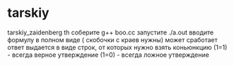# tarskiy
tarskiy_zaidenberg th
соберите g++ boo.cc
запустите ./a.out
вводите формулу в полном виде ( скобочки  с краев нужны)
может сработает
ответ выдается в виде строк, от которых нужно взять коньюнкцию
(1=1) - всегда верное утверждение
(1=0) - всегда ложное утверждение
